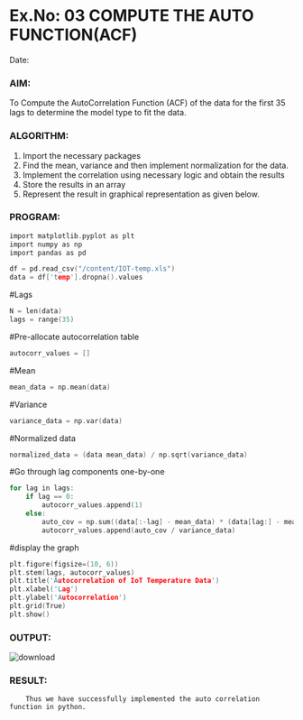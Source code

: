 # Ex.No: 03   COMPUTE THE AUTO FUNCTION(ACF)
Date: 

### AIM:
To Compute the AutoCorrelation Function (ACF) of the data for the first 35 lags to determine the model
type to fit the data.
### ALGORITHM:
1. Import the necessary packages
2. Find the mean, variance and then implement normalization for the data.
3. Implement the correlation using necessary logic and obtain the results
4. Store the results in an array
5. Represent the result in graphical representation as given below.
### PROGRAM:

```c
import matplotlib.pyplot as plt
import numpy as np
import pandas as pd

```
```c
df = pd.read_csv("/content/IOT-temp.xls")
data = df['temp'].dropna().values  
```
#Lags
```c
N = len(data)
lags = range(35)
```
#Pre-allocate autocorrelation table
```c
autocorr_values = []
```
#Mean
```c
mean_data = np.mean(data)

```
#Variance
```c
variance_data = np.var(data)
```

#Normalized data
```c
normalized_data = (data mean_data) / np.sqrt(variance_data)
```

#Go through lag components one-by-one
```c
for lag in lags:
    if lag == 0:
        autocorr_values.append(1)
    else:
        auto_cov = np.sum((data[:-lag] - mean_data) * (data[lag:] - mean_data)) / N
        autocorr_values.append(auto_cov / variance_data)
```
#display the graph
```c
plt.figure(figsize=(10, 6))
plt.stem(lags, autocorr_values)
plt.title('Autocorrelation of IoT Temperature Data')
plt.xlabel('Lag')
plt.ylabel('Autocorrelation')
plt.grid(True)
plt.show()
```
### OUTPUT:
![download](https://github.com/user-attachments/assets/95533530-9a66-4c1a-a8b6-2613fa9d12b2)


### RESULT:
        Thus we have successfully implemented the auto correlation function in python.
